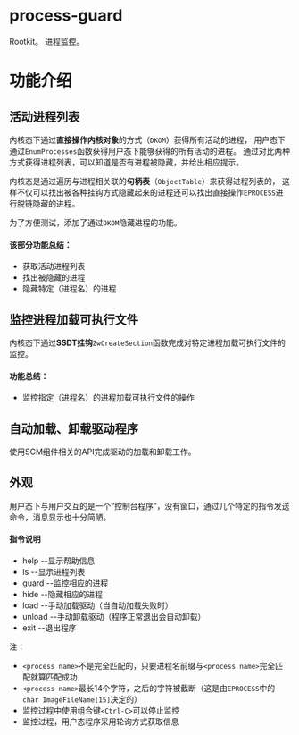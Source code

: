 # process-guard
Rootkit。 进程监控。

# 功能介绍
## 活动进程列表
内核态下通过**直接操作内核对象**的方式（`DKOM`）获得所有活动的进程，
用户态下通过`EnumProcesses`函数获得用户态下能够获得的所有活动的进程。
通过对比两种方式获得进程列表，可以知道是否有进程被隐藏，并给出相应提示。

内核态是通过遍历与进程相关联的**句柄表**（`ObjectTable`）来获得进程列表的，
这样不仅可以找出被各种挂钩方式隐藏起来的进程还可以找出直接操作`EPROCESS`进行脱链隐藏的进程。

为了方便测试，添加了通过`DKOM`隐藏进程的功能。

#### 该部分功能总结：
-	获取活动进程列表
-	找出被隐藏的进程
-	隐藏特定（进程名）的进程

## 监控进程加载可执行文件
内核态下通过**SSDT挂钩**`ZwCreateSection`函数完成对特定进程加载可执行文件的监控。

#### 功能总结：
-	监控指定（进程名）的进程加载可执行文件的操作

## 自动加载、卸载驱动程序
使用SCM组件相关的API完成驱动的加载和卸载工作。

## 外观
用户态下与用户交互的是一个“控制台程序”，没有窗口，通过几个特定的指令发送命令，消息显示也十分简陋。

#### 指令说明
-	help					--显示帮助信息
-	ls						--显示进程列表
-	guard <process name>	--监控相应的进程
-	hide <process name>	--隐藏相应的进程
-	load					--手动加载驱动（当自动加载失败时）
-	unload				--手动卸载驱动（程序正常退出会自动卸载）
-	exit					--退出程序

注：
-	`<process name>`不是完全匹配的，只要进程名前缀与`<process name>`完全匹配就算匹配成功
-	`<process name>`最长14个字符，之后的字符被截断（这是由`EPROCESS`中的`char ImageFileName[15]`决定的）
-	监控过程中使用组合键`<Ctrl-C>`可以停止监控
-	监控过程，用户态程序采用轮询方式获取信息

